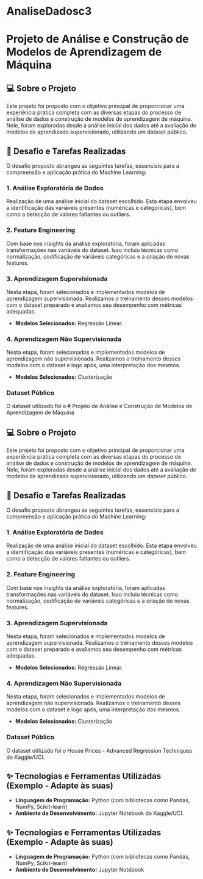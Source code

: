 # AnaliseDadosc3

# Projeto de Análise e Construção de Modelos de Aprendizagem de Máquina

## 💻 Sobre o Projeto

Este projeto foi proposto com o objetivo principal de proporcionar uma experiência prática completa com as diversas etapas do processo de análise de dados e construção de modelos de aprendizagem de máquina. Nele, foram exploradas desde a análise inicial dos dados até a avaliação de modelos de aprendizado supervisionado, utilizando um dataset público.

## 🎯 Desafio e Tarefas Realizadas

O desafio proposto abrangeu as seguintes tarefas, essenciais para a compreensão e aplicação prática do Machine Learning:

### 1. Análise Exploratória de Dados 
Realização de uma análise inicial do dataset escolhido. Esta etapa envolveu a identificação das variáveis presentes (numéricas e categóricas), bem como a detecção de valores faltantes ou outliers.

### 2. Feature Engineering
Com base nos insights da análise exploratória, foram aplicadas transformações nas variáveis do dataset. Isso incluiu técnicas como normalização, codificação de variáveis categóricas e a criação de novas features.

### 3. Aprendizagem Supervisionada
Nesta etapa, foram selecionados e implementados modelos de aprendizagem supervisionada. Realizamos o treinamento desses modelos com o dataset preparado e avaliamos seu desempenho com métricas adequadas.
* **Modelos Selecionados:** Regressão Linear.

### 4. Aprendizagem Não Supervisionada
Nesta etapa, foram selecionados e implementados modelos de aprendizagem não supervisionada. Realizamos o treinamento desses modelos com o dataset e logo após, uma interpretação dos mesmos.
* **Modelos Selecionados:** Clusterização



###  Dataset Público
O dataset utilizado foi o # Projeto de Análise e Construção de Modelos de Aprendizagem de Máquina

## 💻 Sobre o Projeto

Este projeto foi proposto com o objetivo principal de proporcionar uma experiência prática completa com as diversas etapas do processo de análise de dados e construção de modelos de aprendizagem de máquina. Nele, foram exploradas desde a análise inicial dos dados até a avaliação de modelos de aprendizado supervisionado, utilizando um dataset público.

## 🎯 Desafio e Tarefas Realizadas

O desafio proposto abrangeu as seguintes tarefas, essenciais para a compreensão e aplicação prática do Machine Learning:

### 1. Análise Exploratória de Dados 
Realização de uma análise inicial do dataset escolhido. Esta etapa envolveu a identificação das variáveis presentes (numéricas e categóricas), bem como a detecção de valores faltantes ou outliers.

### 2. Feature Engineering
Com base nos insights da análise exploratória, foram aplicadas transformações nas variáveis do dataset. Isso incluiu técnicas como normalização, codificação de variáveis categóricas e a criação de novas features.

### 3. Aprendizagem Supervisionada
Nesta etapa, foram selecionados e implementados modelos de aprendizagem supervisionada. Realizamos o treinamento desses modelos com o dataset preparado e avaliamos seu desempenho com métricas adequadas.
* **Modelos Selecionados:** Regressão Linear.

### 4. Aprendizagem Não Supervisionada
Nesta etapa, foram selecionados e implementados modelos de aprendizagem não supervisionada. Realizamos o treinamento desses modelos com o dataset e logo após, uma interpretação dos mesmos.
* **Modelos Selecionados:** Clusterização



###  Dataset Público
O dataset utilizado foi o House Prices - Advanced Regression Techniques do Kaggle/UCI.

## ✨ Tecnologias e Ferramentas Utilizadas (Exemplo - Adapte às suas)

* **Linguagem de Programação:** Python (com bibliotecas como Pandas, NumPy, Scikit-learn)
* **Ambiente de Desenvolvimento:** Jupyter Notebook
 do Kaggle/UCI.

## ✨ Tecnologias e Ferramentas Utilizadas (Exemplo - Adapte às suas)

* **Linguagem de Programação:** Python (com bibliotecas como Pandas, NumPy, Scikit-learn)
* **Ambiente de Desenvolvimento:** Jupyter Notebook
